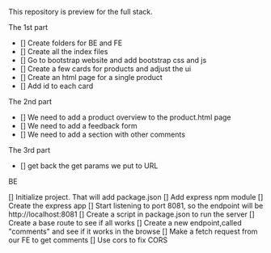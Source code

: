 This repository is preview for the full stack.


The 1st part
- [] Create folders for BE and FE
- [] Create all the index files
- [] Go to bootstrap website and add bootstrap css and js
- [] Create a few cards for products and adjust the ui
- [] Create an html page for a single product
- [] Add id to each card 


The 2nd part
- [] We need to add a product overview to the product.html page
- [] We need to add a feedback form
- [] We need to add a section with other comments

The 3rd part
- [] get back the get params we put to URL


BE

[] Initialize project. That will add package.json
[] Add express npm module
[] Create the express app
[] Start listening to port 8081, so the endpoint will be http://localhost:8081
[] Create a script in package.json to run the server
[] Create a base route to see if all works
[] Create a new endpoint,called "comments" and see if it works in the browse
[] Make a fetch request from our FE to get comments
[] Use cors to fix CORS